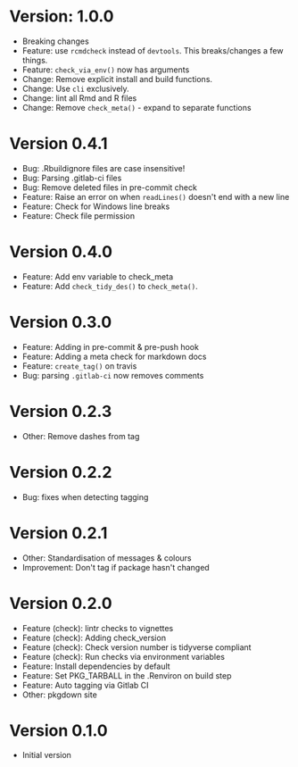 # Version: 1.0.0
  * Breaking changes
  * Feature: use `rcmdcheck` instead of `devtools`. This breaks/changes a few things.
  * Feature: `check_via_env()` now has arguments
  * Change: Remove explicit install and build functions.
  * Change: Use `cli` exclusively.
  * Change: lint all Rmd and R files
  * Change: Remove `check_meta()` - expand to separate functions

# Version 0.4.1
  * Bug: .Rbuildignore files are case insensitive!
  * Bug: Parsing .gitlab-ci files
  * Bug: Remove deleted files in pre-commit check
  * Feature: Raise an error on when `readLines()` doesn't end with a new line
  * Feature: Check for Windows line breaks
  * Feature: Check file permission

# Version 0.4.0
  * Feature: Add env variable to check_meta
  * Feature: Add `check_tidy_des()` to `check_meta()`.

# Version 0.3.0
  * Feature: Adding in pre-commit & pre-push hook
  * Feature: Adding a meta check for markdown docs
  * Feature: `create_tag()` on travis
  * Bug: parsing `.gitlab-ci` now removes comments

# Version 0.2.3
  * Other: Remove dashes from tag

# Version 0.2.2
  * Bug: fixes when detecting tagging

# Version 0.2.1
  * Other: Standardisation of messages & colours
  * Improvement: Don't tag if package hasn't changed

# Version 0.2.0
  * Feature (check): lintr checks to vignettes
  * Feature (check): Adding check_version
  * Feature (check): Check version number is tidyverse compliant
  * Feature (check): Run checks via environment variables
  * Feature: Install dependencies by default
  * Feature: Set PKG_TARBALL in the .Renviron on build step
  * Feature: Auto tagging via Gitlab CI
  * Other: pkgdown site

# Version 0.1.0
  * Initial version
